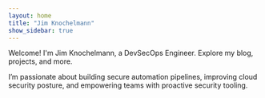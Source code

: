 ```yaml
---
layout: home
title: "Jim Knochelmann"
show_sidebar: true
---
```


Welcome! I'm Jim Knochelmann, a DevSecOps Engineer. Explore my blog, projects, and more.

I’m passionate about building secure automation pipelines, improving cloud security posture, and empowering teams with proactive security tooling.
